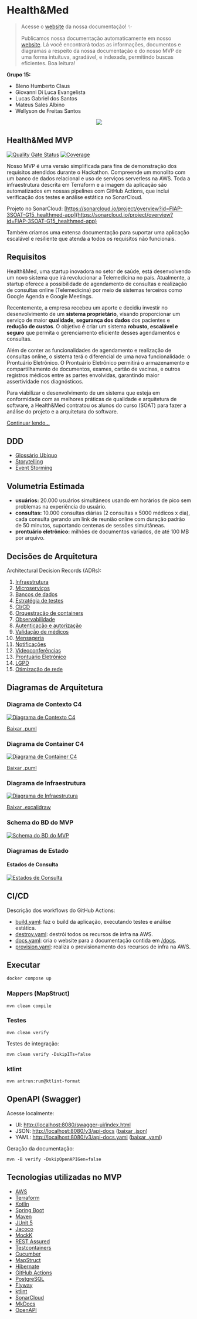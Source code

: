 # Health&Med

> Acesse o [website](http://fiap-3soat-g15-healthmed.s3-website-us-east-1.amazonaws.com) da nossa documentação! ✨
>
> Publicamos nossa documentação automaticamente em nosso [website](http://fiap-3soat-g15-healthmed.s3-website-us-east-1.amazonaws.com). Lá você encontrará todas as informações, documentos e diagramas a respeito da nossa documentação e do nosso MVP de uma forma intuituva, agradável, e indexada, permitindo buscas eficientes. Boa leitura!

**Grupo 15:**

- Bleno Humberto Claus
- Giovanni Di Luca Evangelista
- Lucas Gabriel dos Santos
- Mateus Sales Albino
- Wellyson de Freitas Santos

<p align="center">
    <img src="docs/cover.png">
</p>

## Health&Med MVP

[![Quality Gate Status](https://sonarcloud.io/api/project_badges/measure?project=FIAP-3SOAT-G15_healthmed-app&metric=alert_status)](https://sonarcloud.io/summary/new_code?id=FIAP-3SOAT-G15_healthmed-app)
[![Coverage](https://sonarcloud.io/api/project_badges/measure?project=FIAP-3SOAT-G15_healthmed-app&metric=coverage)](https://sonarcloud.io/summary/new_code?id=FIAP-3SOAT-G15_healthmed-app)

Nosso MVP é uma versão simplificada para fins de demonstração dos requisitos atendidos durante o Hackathon. Compreende um monolito com um banco de dados relacional e uso de serviços serverless na AWS. Toda a infraestrutura descrita em Terraform e a imagem da aplicação são automatizados em nossas pipelines com GitHub Actions, que inclui verificação dos testes e análise estática no SonarCloud.

Projeto no SonarCloud: [https://sonarcloud.io/project/overview?id=FIAP-3SOAT-G15_healthmed-app](https://sonarcloud.io/project/overview?id=FIAP-3SOAT-G15_healthmed-app)

Também criamos uma extensa documentação para suportar uma aplicação escalável e resiliente que atenda a todos os requisitos não funcionais.

## Requisitos

Health&Med, uma startup inovadora no setor de saúde, está desenvolvendo um novo sistema que irá revolucionar a Telemedicina no país. Atualmente, a startup oferece a possibilidade de agendamento de consultas e realização de consultas online (Telemedicina) por meio de sistemas terceiros como Google Agenda e Google Meetings.

Recentemente, a empresa recebeu um aporte e decidiu investir no desenvolvimento de um **sistema proprietário**, visando proporcionar um serviço de maior **qualidade**, **segurança dos dados** dos pacientes e **redução de custos**. O objetivo é criar um sistema **robusto, escalável e seguro** que permita o gerenciamento eficiente desses agendamentos e consultas.

Além de conter as funcionalidades de agendamento e realização de consultas online, o sistema terá o diferencial de uma nova funcionalidade: o Prontuário Eletrônico. O Prontuário Eletrônico permitirá o armazenamento e compartilhamento de documentos, exames, cartão de vacinas, e outros registros médicos entre as partes envolvidas, garantindo maior assertividade nos diagnósticos.

Para viabilizar o desenvolvimento de um sistema que esteja em conformidade com as melhores práticas de qualidade e arquitetura de software, a Health&Med contratou os alunos do curso (SOAT) para fazer a análise do projeto e a arquitetura do software.

[Continuar lendo...](/docs/README.md)

## DDD

- [Glossário Ubíquo](/docs/ddd.md#glossario-ubiquo)
- [Storytelling](/docs/ddd.md#storytelling)
- [Event Storming](/docs/ddd.md#event-storming)

## Volumetria Estimada

- **usuários:** 20.000 usuários simultâneos usando em horários de pico sem problemas na experiência do usuário.
- **consultas:** 10.000 consultas diárias (2 consultas x 5000 médicos x dia), cada consulta gerando um link de reunião online com duração padrão de 50 minutos, suportando centenas de sessões simultâneas.
- **prontuário eletrônico:** milhões de documentos variados, de até 100 MB por arquivo.

## Decisões de Arquitetura

Architectural Decision Records (ADRs):

1. [Infraestrutura](/docs/001-infraestrutura.md)
2. [Microserviços](/docs/002-microservicos.md)
3. [Bancos de dados](/docs/003-bancos-de-dados.md)
4. [Estratégia de testes](/docs/004-estrategia-de-testes.md)
5. [CI/CD](/docs/005-ci-cd.md)
6. [Orquestração de containers](/docs/006-orquestracao-de-containers.md)
7. [Observabilidade](/docs/007-observabilidade.md)
8. [Autenticação e autorização](/docs/008-autenticacao-e-autorizacao.md)
9. [Validação de médicos](/docs/009-validacao-de-medicos.md)
10. [Mensageria](/docs/010-mensageria.md)
11. [Notificações](/docs/011-notificacoes.md)
12. [Videoconferências](/docs/012-videoconferencias.md)
13. [Prontuário Eletrônico](/docs/013-prontuario-eletronico.md)
14. [LGPD](/docs/014-lgpd.md)
15. [Otimização de rede](/docs/015-otimizacao-de-rede.md)

## Diagramas de Arquitetura

### Diagrama de Contexto C4

[![Diagrama de Contexto C4](/docs/diagrams/c4-context.png)](/docs/diagrams/c4-context.png)

[Baixar .puml](docs/diagrams/c4-context.puml)

### Diagrama de Container C4

[![Diagrama de Container C4](/docs/diagrams/c4-container.png)](/docs/diagrams/c4-container.png)

[Baixar .puml](docs/diagrams/c4-container.puml)

### Diagrama de Infraestrutura

[![Diagrama de Infraestrutura](/docs/diagrams/infra-diagram.png)](/docs/diagrams/infra-diagram.png)

[Baixar .excalidraw](docs/diagrams/infra.excalidraw)

### Schema do BD do MVP

[![Schema do BD do MVP](diagrams/db-schema.png)](diagrams/db-schema.png)

### Diagramas de Estado

#### Estados de Consulta

[![Estados de Consulta](/docs/diagrams/appointment-states.png)](/docs/diagrams/appointment-states.png)

## CI/CD

Descrição dos workflows do GitHub Actions:

- [build.yaml](.github/workflows/build.yaml): faz o build da aplicação, executando testes e análise estática.
- [destroy.yaml](.github/workflows/destroy.yaml): destrói todos os recursos de infra na AWS.
- [docs.yaml](.github/workflows/docs.yaml): cria o website para a documentação contida em [/docs](/docs).
- [provision.yaml](.github/workflows/provision.yaml): realiza o provisionamento dos recursos de infra na AWS.

## Executar

```bash
docker compose up
```

### Mappers (MapStruct)

```
mvn clean compile
```

### Testes

```
mvn clean verify
```

Testes de integração:

```
mvn clean verify -DskipITs=false
```

### ktlint

```
mvn antrun:run@ktlint-format
```

## OpenAPI (Swagger)

Acesse localmente:

- UI: [http://localhost:8080/swagger-ui/index.html]()
- JSON: [http://localhost:8080/v3/api-docs]() ([baixar .json](docs/openapi.json))
- YAML: [http://localhost:8080/v3/api-docs.yaml]() ([baixar .yaml](docs/openapi.yaml))

Geração da documentação:

```
mvn -B verify -DskipOpenAPIGen=false
```

## Tecnologias utilizadas no MVP

- [AWS](https://aws.amazon.com)
- [Terraform](https://www.terraform.io)
- [Kotlin](https://kotlinlang.org)
- [Spring Boot](https://spring.io/projects/spring-boot)
- [Maven](https://maven.apache.org)
- [JUnit 5](https://junit.org/junit5)
- [Jacoco](https://www.eclemma.org/jacoco)
- [MockK](https://mockk.io)
- [REST Assured](https://rest-assured.io)
- [Testcontainers](https://testcontainers.com)
- [Cucumber](https://cucumber.io)
- [MapStruct](https://mapstruct.org)
- [Hibernate](https://hibernate.org/orm)
- [GitHub Actions](https://docs.github.com/en/actions)
- [PostgreSQL](https://www.postgresql.org)
- [Flyway](https://flywaydb.org)
- [ktlint](https://pinterest.github.io/ktlint)
- [SonarCloud](https://sonarcloud.io/project/overview?id=FIAP-3SOAT-G15_healthmed-app)
- [MkDocs](https://www.mkdocs.org)
- [OpenAPI](https://swagger.io/specification)
